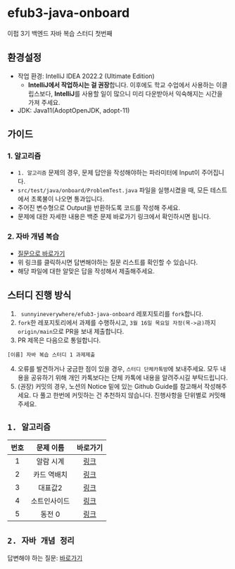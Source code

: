 # efub3-java-onboard
이펍 3기 백엔드 자바 복습 스터디 첫번째

## 환경설정
- 작업 환경: IntelliJ IDEA 2022.2 (Ultimate Edition)
  - **IntelliJ에서 작업하시는 걸 권장**합니다. 이후에도 학교 수업에서 사용하는 이클립스보다, **IntelliJ**를 사용할 일이 많으니 미리 다운받아서 익숙해지는 시간을 가져 주세요.
- JDK: Java11(AdoptOpenJDK, adopt-11)

## 가이드
### 1. 알고리즘
- `1. 알고리즘` 문제의 경우, 문제 답안을 작성해야하는 파라미터에 Input이 주어집니다.
- `src/test/java/onboard/ProblemTest.java` 파일을 실행시켰을 때, 모든 테스트에서 초록불이 나오면 통과입니다.
- 주어진 변수형으로 Output을 반환하도록 코드를 작성해 주세요.
- 문제에 대한 자세한 내용은 백준 문제 바로가기 링크에서 확인하시면 됩니다.

### 2. 자바 개념 복습
- [질문으로 바로가기](https://github.com/sunnyineverywhere/efub3-java-onboard/blob/main/docs/JAVA_QUESTION.md)
- 위 링크를 클릭하시면 답변해야하는 질문 리스트를 확인할 수 있습니다. 
- 해당 파일에 대한 알맞은 답을 작성해서 제출해주세요.

## 스터디 진행 방식
1. ` sunnyineverywhere/efub3-java-onboard` 레포지토리를 `fork`합니다.
2. `fork`한 레포지토리에서 과제를 수행하시고, `3월 16일 목요일 자정(목->금)`까지 `origin/main`으로 PR을 보내 제출합니다.
3. PR 제목은 다음으로 통일합니다.
```
[이름] 자바 복습 스터디 1 과제제출
```
4. 오류를 발견하거나 궁금한 점이 있을 경우, `스터디 단체카톡방`에 보내주세요. 모두 내용을 공유하기 위해 개인 카톡보다는 단체 카톡에 내용을 알려주시길 부탁드립니다.
5. (권장) 커밋의 경우, 노션의 Notice 밑에 있는 Github Guide를 참고해서 작성해주세요. 다 풀고 한번에 커밋하는 건 추천하지 않습니다. 진행사항을 단위별로 커밋해 주세요.

## `1. 알고리즘`
|번호|문제 이름|바로가기|
|:---:|:---:|:---:|
|1|알람 시계|[링크](https://www.acmicpc.net/problem/2884)|
|2|카드 역배치|[링크](https://www.acmicpc.net/problem/10804)|
|3|대표값2|[링크](https://www.acmicpc.net/problem/2587)|
|4|소트인사이드|[링크](https://www.acmicpc.net/problem/1427)|
|5|동전 0|[링크](https://www.acmicpc.net/problem/11047)|

## `2. 자바 개념 정리`
답변해야 하는 질문: [바로가기](https://github.com/sunnyineverywhere/efub3-java-onboard/blob/main/docs/JAVA_QUESTION.md)
